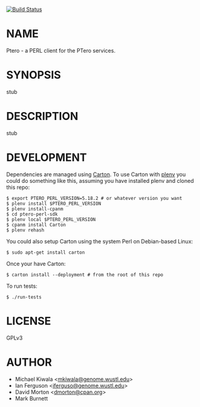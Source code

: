 [![Build Status](https://travis-ci.org/genome/ptero-perl-sdk.png?branch=master)](https://travis-ci.org/genome/ptero-perl-sdk)
# NAME

Ptero - a PERL client for the PTero services.

# SYNOPSIS

stub

# DESCRIPTION

stub

# DEVELOPMENT

Dependencies are managed using [Carton](https://github.com/perl-carton/carton).
To use Carton with [plenv](https://github.com/tokuhirom/plenv) you could do
something like this, assuming you have installed plenv and cloned this repo:

    $ export PTERO_PERL_VERSION=5.18.2 # or whatever version you want
    $ plenv install $PTERO_PERL_VERSION
    $ plenv install-cpanm
    $ cd ptero-perl-sdk
    $ plenv local $PTERO_PERL_VERSION
    $ cpanm install Carton
    $ plenv rehash

You could also setup Carton using the system Perl on Debian-based Linux:

    $ sudo apt-get install carton

Once your have Carton:

    $ carton install --deployment # from the root of this repo

To run tests:

    $ ./run-tests

# LICENSE

GPLv3

# AUTHOR

 - Michael Kiwala <[mkiwala@genome.wustl.edu](mailto:mkiwala@genome.wustl.edu)>
 - Ian Ferguson <[iferguso@genome.wustl.edu](mailto:iferguso@genome.wustl.edu)>
 - David Morton <[dmorton@cpan.org](mailto:dmorton@cpan.org)>
 - Mark Burnett
